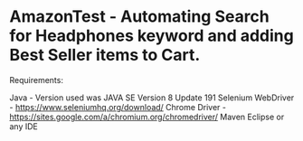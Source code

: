 # AmazonTest - Automating Search for Headphones keyword and adding Best Seller items to Cart.

Requirements:

Java - Version used was JAVA SE Version 8 Update 191
Selenium WebDriver - https://www.seleniumhq.org/download/
Chrome Driver - https://sites.google.com/a/chromium.org/chromedriver/
Maven 
Eclipse or any IDE
